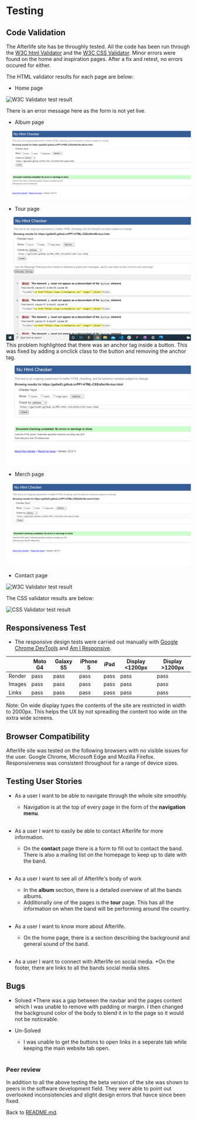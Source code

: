 # Testing
## Code Validation
The Afterlife site has be throughly tested. All the code has been run through the [W3C html Validator](https://validator.w3.org/) and the [W3C CSS Validator](https://jigsaw.w3.org/css-validator/). Minor errors were found on the home and inspiration pages. After a fix and retest, no errors occured for either. 

The HTML validator results for each page are below:

* Home page

![W3C Validator test result](assets/readme-assets/home-test.png)

There is an error message here as the form is not yet live.

* Album page

![W3C Validator test result](assets/readme-assets/album-test.png)

* Tour page

![W3C Validator test result](assets/readme-assets/tour-fail.png)
This problem highlighted that there was an anchor tag inside a button. This was fixed by adding a onclick class to the button and removing the anchor tag.

![W3C Validator test result](assets/readme-assets/tour-test.png)

* Merch page

![W3C Validator test result](assets/readme-assets/merch-test.png)

* Contact page

![W3C Validator test result](assets/readme-assets/contact-test.png)


The CSS validator results are below:

![CSS Validator test result](assets/readme-assets/css-test.png)

## Responsiveness Test

* The responsive design tests were carried out manually with [Google Chrome DevTools](https://developer.chrome.com/docs/devtools/) and [Am I Responsive](https://ui.dev/amiresponsive/).

|        | Moto G4 | Galaxy S5 | iPhone 5 | iPad | Display <1200px | Display >1200px |
|--------|---------|-----------|----------|------|-----------------|-----------------|
| Render | pass    | pass      | pass     | pass | pass            | pass            |
| Images | pass    | pass      | pass     | pass | pass            | pass            |
| Links  | pass    | pass      | pass     | pass | pass            | pass            |

Note: On wide display types the contents of the site are restricted in width to 2000px. This helps the UX by not spreading the content too wide on the extra wide screens.

## Browser Compatibility

Afterlife site was tested on the following browsers with no visible issues for the user. 
Google Chrome, Microsoft Edge and Mozilla Firefox. Responsiveness was consistent throughout for a range of device sizes.

## Testing User Stories

* As a user I want to be able to navigate through the whole site smoothly.
    * Navigation is at the top of every page in the form of the **navigation menu**.

    <br>
* As a user I want to easily be able to contact Afterlife for more information.
    * On the **contact** page there is a form to fill out to contact the band. There is also a mailing list on the homepage to keep up to date with the band.

    <br>
* As a user I want to see all of Afterlife's body of work
    * In the **album** section, there is a detailed overview of all the bands albums.
    * Additionally one of the pages is the **tour** page. This has all the information on when the band will be performing around the country.
    <br>

* As a user I want to know more about Afterlife.
    * On the home page, there is a section describing the background and general sound of the band.

    <br>
* As a user I want to connect with Afterlife on social media.
    *On the footer, there are links to all the bands social media sites.

## Bugs
* Solved
    *There was a gap between the navbar and the pages content which I was unable to remove with padding or margin. I then changed the background color of the body to blend it in to the page so it would not be noticeable.

* Un-Solved
    * I was unable to get the buttons to open links in a seperate tab while keeping the main website tab open.
    
    <br>

### Peer review
In addition to all the above testing the beta version of the site was shown to peers in the software development field. They were able to point out overlooked inconsistencies and slight design errors that havce since been fixed.

Back to [README.md](README.md).